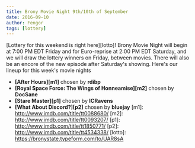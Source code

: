 ```yaml
---
title: Brony Movie Night 9th/10th of September
date: 2016-09-10
author: Fengor
tags: [lottery]
---
```

[Lottery for this weekend is right here][lotto]! Brony Movie Night will begin at 7:00 PM EDT Friday and for Euro-reprise at 2:00 PM EDT Saturday, and we will draw the lottery winners on Friday, between movies. There will also be an encore of the new episode after Saturday's showing.
Here's our lineup for this week's movie nights
 - **[After Hours][m1]** chosen by **rdibp**
 - **[Royal Space Force: The Wings of Honneamise][m2]** chosen by **DocSane**
 - **[Stare Master][p1]** chosen by **ICRavens**
 - **[What About Discord?][p2]** chosen by **bluejay**
[m1]: http://www.imdb.com/title/tt0088680/
[m2]: http://www.imdb.com/title/tt0093207/
[p1]: http://www.imdb.com/title/tt1850771/
[p2]: http://www.imdb.com/title/tt4534338/
[lotto]: https://bronystate.typeform.com/to/UAR8sA
